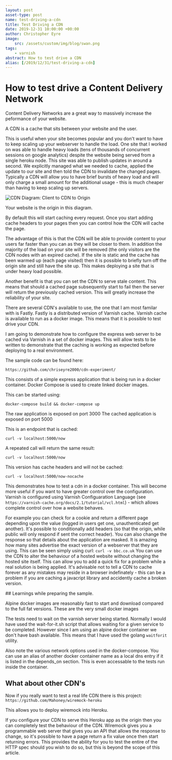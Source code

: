 ```yaml
---
layout: post
asset-type: post
name: test-driving-a-cdn
title: Test Driving a CDN
date: 2019-12-31 10:00:00 +00:00
author: Christopher Eyre
image:
    src: /assets/custom/img/blog/swan.png
tags:
    - varnish
abstract: How to test drive a CDN
alias: [/2019/12/31/test-driving-a-cdn]
---
```


# How to test drive a Content Delivery Network

Content Delivery Networks are a great way to massively increase the peformance of your website.

A CDN is a cache that sits between your website and the user.

This is useful when your site becomes popular and you don't want to have to keep scaling up your webserver to handle the load. One site that I worked on was able to handle heavy loads (tens of thousands of concurrent sessions on google analytics) despite the website being served from a single heroku node. This site was able to publish updates in around a second. We explicitly managed what we needed to cache, applied the update to our site and then told the CDN to invalidate the changed pages.
Typically a CDN will allow you to have brief bursts of heavy load and will only charge a small amount for the additional usage - this is much cheaper than having to keep scaling up servers.

![CDN Diagram: Client to CDN to Origin]({{site.baseurl}}/assets/custom/img/blog/cdn.png)

Your website is the origin in this diagram. 

By default this will start caching every request. Once you start adding cache headers to your pages then you can control how the CDN will cache the page. 

The advantage of this is that the CDN will be able to provide content to your users far faster than you can as they will be closer to them. In addition the majority of the load on your site will be removed (the only visitors are the CDN nodes with an expired cache). If the site is static and the cache has been warmed up (each page visited) then it is possible to briefly turn off the origin site and still have the site up. This makes deploying a site that is under heavy load possible.

Another benefit is that you can set the CDN to serve stale content. This means that should a cached page subsequently start to fail then the server will return the previously cached version. This will greatly increase the reliability of your site. 

There are several CDN's available to use, the one that I am most familar with is Fastly. Fastly is a distributed version of Varnish cache. Varnish cache is available to run as a docker image. This means that it is possible to test drive your CDN.

I am going to demonstrate how to configure the express web server to be cached via Varnish in a set of docker images. This will allow tests to be written to demonstrate that the caching is working as expected before deploying to a real environment.

The sample code can be found here: 

`https://github.com/chriseyre2000/cdn-experiment/`

This consists of a simple express application that is being run in a docker container. 
Docker Compose is used to create linked docker images.

This can be started using:

`docker-compose build && docker-compose up`

The raw application is exposed on port 3000
The cached application is exposed on port 5000

This is an endpoint that is cached:

```
curl -v localhost:5000/now
```

A repeated call will return the same result:

```
curl -v localhost:5000/now
```

This version has cache headers and will not be cached:

```
curl -v localhost:5000/now-nocache
```

This demonstrates how to test a cdn in a docker container. This will become more useful if you want to have greater control over the configuration. Varnish is configured using Varnish Configuaration Language (see `https://varnish-cache.org/docs/2.1/tutorial/vcl.html`) - which allows complete control over how a website behaves. 

For example you can check for a cookie and return a different page depending upon the value (logged in users get one, unauthenticated get another). 
It's possible to conditionally add headers (so that the origin, while public will only respond if sent the correct header). 
You can also change the response so that details about the application are masked. It is amazing how many sites advertise the exact version of a webserver that they are using. This can be seen simply using curl: `curl -v bbc.co.uk`
You can use the CDN to alter the behaviour of a hosted website without changing the hosted site itself. This can allow you to add a quick fix for a problem while a real solution is being applied. 
It's advisable not to tell a CDN to cache forever as any mistakes may reside in a browser indefinately - this can be a problem if you are caching a javacript library and accidently cache a broken version.

## Learnings while preparing the sample.

Alpine docker images are reasonably fast to start and download compared to the full fat versions. These are the very small docker images

The tests need to wait on the varnish server being started. Normally I would have used the wait-for-it.sh script that allows waiting for a given service to be completed. However since I am using an alpine docker container we don't have bash available. This means that I have used the golang `waitforit` utility. 

Also note the various network options used in the docker-compose. You can use an alias of another docker container name as a local dns entry if it is listed in the depends_on section. This is even accessable to the tests run inside the container.

## What about other CDN's

Now if you really want to test a real life CDN there is this project: `https://github.com/Mahoney/wiremock-heroku`

This allows you to deploy wiremock into Heroku.

If you configure your CDN to serve this Heroku app as the origin then you can completely test the behaviour of the CDN.
Wiremock gives you a programmable web server that gives you an API that allows the response to change, so it's possible to have a page return a fix value once then start returning errors. This provides the ability for you to test the entire of the HTTP spec should you wish to do so, but this is beyond the scope of this article.
